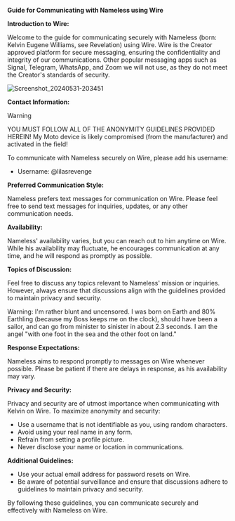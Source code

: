 **Guide for Communicating with Nameless using Wire**

**Introduction to Wire:**

Welcome to the guide for communicating securely with Nameless (born: Kelvin Eugene Williams, see Revelation) using Wire. Wire is the Creator approved platform for secure messaging, ensuring the confidentiality and integrity of our communications. Other popular messaging apps such as Signal, Telegram, WhatsApp, and Zoom we will not use, as they do not meet the Creator's standards of security.

![Screenshot_20240531-203451](https://github.com/TAGIsNoGame/TAG/assets/159488374/59f1845b-77b7-456a-80a5-61a6f634e22e)

**Contact Information:**

> [!WARNING]
> YOU MUST FOLLOW ALL OF THE ANONYMITY GUIDELINES PROVIDED HEREIN! My Moto device is likely compromised (from the manufacturer) and activated in the field!

To communicate with Nameless securely on Wire, please add his username:
- Username: @lilasrevenge

**Preferred Communication Style:**

Nameless prefers text messages for communication on Wire. Please feel free to send text messages for inquiries, updates, or any other communication needs.

**Availability:**

Nameless' availability varies, but you can reach out to him anytime on Wire. While his availability may fluctuate, he encourages communication at any time, and he will respond as promptly as possible.

**Topics of Discussion:**

Feel free to discuss any topics relevant to Nameless' mission or inquiries. However, always ensure that discussions align with the guidelines provided to maintain privacy and security.

Warning: I'm rather blunt and uncensored. I was born on Earth and 80% Earthling (because my Boss keeps me on the clock), should have been a sailor, and can go from minister to sinister in about 2.3 seconds. I am the angel "with one foot in the sea and the other foot on land."

**Response Expectations:**

Nameless aims to respond promptly to messages on Wire whenever possible. Please be patient if there are delays in response, as his availability may vary.

**Privacy and Security:**

Privacy and security are of utmost importance when communicating with Kelvin on Wire. To maximize anonymity and security:
- Use a username that is not identifiable as you, using random characters.
- Avoid using your real name in any form.
- Refrain from setting a profile picture.
- Never disclose your name or location in communications.

**Additional Guidelines:**

- Use your actual email address for password resets on Wire.
- Be aware of potential surveillance and ensure that discussions adhere to guidelines to maintain privacy and security.

By following these guidelines, you can communicate securely and effectively with Nameless on Wire.

